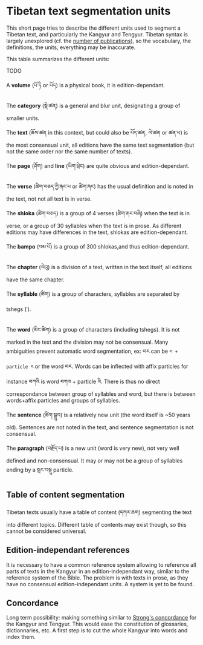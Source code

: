 # Tibetan text segmentation units

This short page tries to describe the different units used to segment a Tibetan text, and particularly the Kangyur and Tengyur. Tibetan syntax is largely unexplored (cf. the [number of publications](https://en.wikibooks.org/wiki/Research_on_Tibetan_Languages:_A_Bibliography#Classical_Tibetan_Syntax)), so the vocabulary, the definitions, the units, everything may be inaccurate.

This table summarizes the different units:

TODO

A **volume** (པོ་ཏི or པོད) is a physical book, it is edition-dependant.

The **category** (སྡེ་ཚན) is a general and blur unit, designating a group of smaller units.

The **text** (ཆོས་ཚན in this context, but could also be པོད་ཚན, ལེ་ཚན or ཚན་པ) is the most consensual unit, all editions have the same text segmentation (but not the same order nor the same number of texts).

The **page** (ཤོག) and **line** (ཡིག་ཕྲེང) are quite obvious and edition-dependant.

The **verse** (ཚིག་བཅད་ཀྱི་རྐང་པ or ཚིག་རྐང) has the usual definition and is noted in the text, not not all text is in verse.

The **shloka** (ཚིག་བཅད) is a group of 4 verses (ཚིག་རྐང་བཞི) when the text is in verse, or a group of 30 syllables when the text is in prose. As different editions may have differences in the text, shlokas are edition-dependant.

The **bampo** (བམ་པོ) is a group of 300 shlokas,and thus edition-dependant.

The **chapter** (ལེའུ) is a division of a text, written in the text itself, all editions have the same chapter.

The **syllable** (ཚིག) is a group of characters, syllables are separated by tshegs (་).

The **word** (མིང་ཚིག) is a group of characters (including tshegs). It is not marked in the text and the division may not be consensual. Many ambiguities prevent automatic word segmentation, ex: བར can be `བ + particle ར` or the word བར. Words can be inflected with affix particles for instance བཀའི is word བཀའ + particle འི. There is thus no direct correspondance between group of syllables and word, but there is between words+affix particles and groups of syllables.

The **sentence** (ཚིག་སྒྲུབ) is a relatively new unit (the word itself is ~50 years old). Sentences are not noted in the text, and sentence segmentation is not consensual.

The **paragraph** (བརྗོད་པ) is a new unit (word is very new), not very well defined and non-consensual. It may or may not be a group of syllables ending by a སླར་བསྡུ particle.

## Table of content segmentation

Tibetan texts usually have a table of content (དཀར་ཆག) segmenting the text into different topics. Different table of contents may exist though, so this cannot be considered universal.


## Edition-independant references

It is necessary to have a common reference system allowing to reference all parts of texts in the Kangyur in an edition-independant way, similar to the reference system of the Bible. The problem is with texts in prose, as they have no consensual edition-independant units. A system is yet to be found.

## Concordance

Long term possibility: making something similar to [Strong's concordance](https://en.wikipedia.org/wiki/Strong%27s_Concordance) for the Kangyur and Tengyur. This would ease the constitution of glossaries, dictionnaries, etc. A first step is to cut the whole Kangyur into words and index them.
